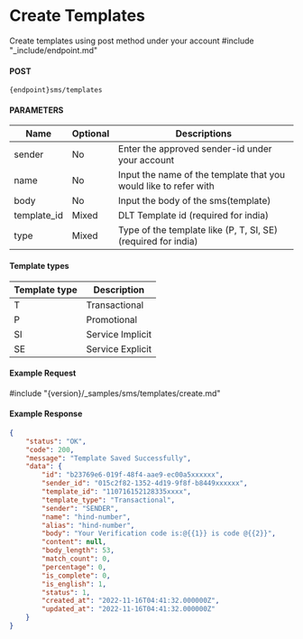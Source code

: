 # Create Templates

Create templates using post method under your account
#include "_include/endpoint.md"

#### POST

```
{endpoint}sms/templates
```

#### PARAMETERS

| Name        | Optional | Descriptions                                                     |
| ----------- | -------- | ---------------------------------------------------------------- |
| sender      | No       | Enter the approved sender-id under your account                  |
| name        | No       | Input the name of the template that you would like to refer with |
| body        | No       | Input the body of the sms(template)                              |
| template_id | Mixed    | DLT Template id (required for india)                             |
| type        | Mixed    | Type of the template like (P, T, SI, SE)(required for india)     |

#### Template types

| Template type | Description      |
| ------------- | ---------------- |
| T             | Transactional    |
| P             | Promotional      |
| SI            | Service Implicit |
| SE            | Service Explicit |

#### Example Request
#include "{version}/_samples/sms/templates/create.md"

#### Example Response

```json
{
    "status": "OK",
    "code": 200,
    "message": "Template Saved Successfully",
    "data": {
        "id": "b23769e6-019f-48f4-aae9-ec00a5xxxxxx",
        "sender_id": "015c2f82-1352-4d19-9f8f-b8449xxxxxx",
        "template_id": "110716152128335xxxx",
        "template_type": "Transactional",
        "sender": "SENDER",
        "name": "hind-number",
        "alias": "hind-number",
        "body": "Your Verification code is:@{{1}} is code @{{2}}",
        "content": null,
        "body_length": 53,
        "match_count": 0,
        "percentage": 0,
        "is_complete": 0,
        "is_english": 1,
        "status": 1,
        "created_at": "2022-11-16T04:41:32.000000Z",
        "updated_at": "2022-11-16T04:41:32.000000Z"
    }
}
```
